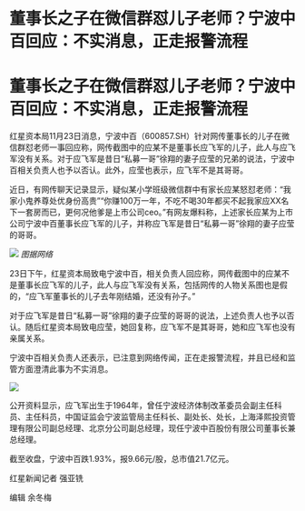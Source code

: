 # 董事长之子在微信群怼儿子老师？宁波中百回应：不实消息，正走报警流程

# 董事长之子在微信群怼儿子老师？宁波中百回应：不实消息，正走报警流程

红星资本局11月23日消息，宁波中百（600857.SH）针对网传董事长的儿子在微信群怼老师一事回应称，网传截图中的应某不是董事长应飞军的儿子，此人与应飞军没有关系。对于应飞军是昔日“私募一哥”徐翔的妻子应莹的兄弟的说法，宁波中百相关负责人也予以否认。此外，应莹也表示，应飞军不是其哥哥。

近日，有网传聊天记录显示，疑似某小学班级微信群中有家长应某怒怼老师：“我家小鬼养尊处优身份高贵”“你赚100万一年，不吃不喝30年都买不起我家应XX名下一套房而已，更何况他爹是上市公司ceo。”有网友爆料称，上述家长应某为上市公司宁波中百董事长应飞军的儿子，并称应飞军是昔日“私募一哥”徐翔的妻子应莹的哥哥。

![](https://inews.gtimg.com/om_bt/OlFQXEuV5NhD6F-N4sYkEJ2y9UuBna03zI_yjZf74r9dQAA/1000)
_图据网络_

23日下午，红星资本局致电宁波中百，相关负责人回应称，网传截图中的应某不是董事长应飞军的儿子，此人与应飞军没有关系，包括网传的人物关系图也是假的，“应飞军董事长的儿子去年刚结婚，还没有孙子。”

对于应飞军是昔日“私募一哥”徐翔的妻子应莹的哥哥的说法，上述负责人也予以否认。随后红星资本局致电应莹，她回复称，应飞军不是其哥哥，她和应飞军也没有亲属关系。

宁波中百相关负责人还表示，已注意到网络传闻，正在走报警流程，并且已经和监管方面澄清此事为不实消息。

![](https://inews.gtimg.com/om_bt/O6xTRWWYcmaop531UMwNN0Qi5r1lbReynbdOUF0zmhXUkAA/1000)

公开资料显示，应飞军出生于1964年，曾任宁波经济体制改革委员会副主任科员、主任科员，中国证监会宁波监管局主任科长、副处长、处长，上海泽熙投资管理有限公司副总经理、北京分公司副总经理，现任宁波中百股份有限公司董事长兼总经理。

截至收盘，宁波中百跌1.93%，报9.66元/股，总市值21.7亿元。

红星新闻记者 强亚铣

编辑 余冬梅

